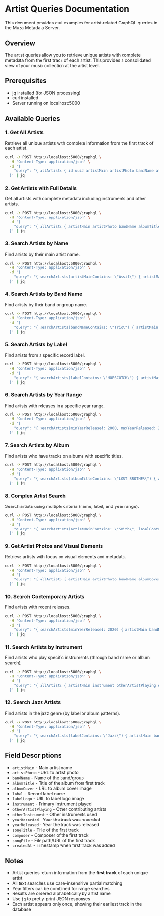 # Artist Queries Documentation

This document provides curl examples for artist-related GraphQL queries in the Muza Metadata Server.

## Overview

The artist queries allow you to retrieve unique artists with complete metadata from the first track of each artist. This provides a consolidated view of your music collection at the artist level.

## Prerequisites

- jq installed (for JSON processing)
- curl installed
- Server running on localhost:5000

## Available Queries

### 1. Get All Artists

Retrieve all unique artists with complete information from the first track of each artist.

```bash
curl -X POST http://localhost:5000/graphql \
  -H 'Content-Type: application/json' \
  -d '{
    "query": "{ allArtists { id uuid artistMain artistPhoto bandName albumTitle albumCover label yearRecorded yearReleased songTitle composer } }"
  }' | jq
```

### 2. Get Artists with Full Details

Get all artists with complete metadata including instruments and other artists.

```bash
curl -X POST http://localhost:5000/graphql \
  -H 'Content-Type: application/json' \
  -d '{
    "query": "{ allArtists { artistMain artistPhoto bandName albumTitle albumCover label labelLogo instrument otherArtistPlaying otherInstrument yearRecorded yearReleased songTitle composer songFile createdAt } }"
  }' | jq
```

### 3. Search Artists by Name

Find artists by their main artist name.

```bash
curl -X POST http://localhost:5000/graphql \
  -H 'Content-Type: application/json' \
  -d '{
    "query": "{ searchArtists(artistMainContains: \"Assif\") { artistMain bandName albumTitle yearReleased label instrument } }"
  }' | jq
```

### 4. Search Artists by Band Name

Find artists by their band or group name.

```bash
curl -X POST http://localhost:5000/graphql \
  -H 'Content-Type: application/json' \
  -d '{
    "query": "{ searchArtists(bandNameContains: \"Trio\") { artistMain bandName albumTitle yearReleased label } }"
  }' | jq
```

### 5. Search Artists by Label

Find artists from a specific record label.

```bash
curl -X POST http://localhost:5000/graphql \
  -H 'Content-Type: application/json' \
  -d '{
    "query": "{ searchArtists(labelContains: \"HOPSCOTCH\") { artistMain label bandName albumTitle yearReleased } }"
  }' | jq
```

### 6. Search Artists by Year Range

Find artists with releases in a specific year range.

```bash
curl -X POST http://localhost:5000/graphql \
  -H 'Content-Type: application/json' \
  -d '{
    "query": "{ searchArtists(minYearReleased: 2000, maxYearReleased: 2010) { artistMain bandName albumTitle yearRecorded yearReleased label } }"
  }' | jq
```

### 7. Search Artists by Album

Find artists who have tracks on albums with specific titles.

```bash
curl -X POST http://localhost:5000/graphql \
  -H 'Content-Type: application/json' \
  -d '{
    "query": "{ searchArtists(albumTitleContains: \"LOST BROTHER\") { artistMain bandName albumTitle songTitle instrument } }"
  }' | jq
```

### 8. Complex Artist Search

Search artists using multiple criteria (name, label, and year range).

```bash
curl -X POST http://localhost:5000/graphql \
  -H 'Content-Type: application/json' \
  -d '{
    "query": "{ searchArtists(artistMainContains: \"Smith\", labelContains: \"Jazz\", minYearReleased: 2000, maxYearReleased: 2020) { artistMain label bandName albumTitle yearReleased } }"
  }' | jq
```

### 9. Get Artist Photos and Visual Elements

Retrieve artists with focus on visual elements and metadata.

```bash
curl -X POST http://localhost:5000/graphql \
  -H 'Content-Type: application/json' \
  -d '{
    "query": "{ allArtists { artistMain artistPhoto bandName albumCover labelLogo label yearReleased } }"
  }' | jq
```

### 10. Search Contemporary Artists

Find artists with recent releases.

```bash
curl -X POST http://localhost:5000/graphql \
  -H 'Content-Type: application/json' \
  -d '{
    "query": "{ searchArtists(minYearReleased: 2020) { artistMain bandName albumTitle yearReleased label } }"
  }' | jq
```

### 11. Search Artists by Instrument

Find artists who play specific instruments (through band name or album search).

```bash
curl -X POST http://localhost:5000/graphql \
  -H 'Content-Type: application/json' \
  -d '{
    "query": "{ allArtists { artistMain instrument otherArtistPlaying otherInstrument bandName albumTitle } }"
  }' | jq
```

### 12. Search Jazz Artists

Find artists in the jazz genre (by label or album patterns).

```bash
curl -X POST http://localhost:5000/graphql \
  -H 'Content-Type: application/json' \
  -d '{
    "query": "{ searchArtists(labelContains: \"Jazz\") { artistMain bandName label albumTitle instrument yearReleased } }"
  }' | jq
```

## Field Descriptions

- `artistMain` - Main artist name
- `artistPhoto` - URL to artist photo
- `bandName` - Name of the band/group
- `albumTitle` - Title of the album from first track
- `albumCover` - URL to album cover image
- `label` - Record label name
- `labelLogo` - URL to label logo image
- `instrument` - Primary instrument played
- `otherArtistPlaying` - Other contributing artists
- `otherInstrument` - Other instruments used
- `yearRecorded` - Year the track was recorded
- `yearReleased` - Year the track was released
- `songTitle` - Title of the first track
- `composer` - Composer of the first track
- `songFile` - File path/URL of the first track
- `createdAt` - Timestamp when first track was added

## Notes

- Artist queries return information from the **first track** of each unique artist
- All text searches use case-insensitive partial matching
- Year filters can be combined for range searches
- Results are ordered alphabetically by artist name
- Use `jq` to pretty-print JSON responses
- Each artist appears only once, showing their earliest track in the database
